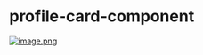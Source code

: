 # profile-card-component
[![image.png](https://i.postimg.cc/26WJPs8n/image.png)](https://postimg.cc/2bz2WXW5)
